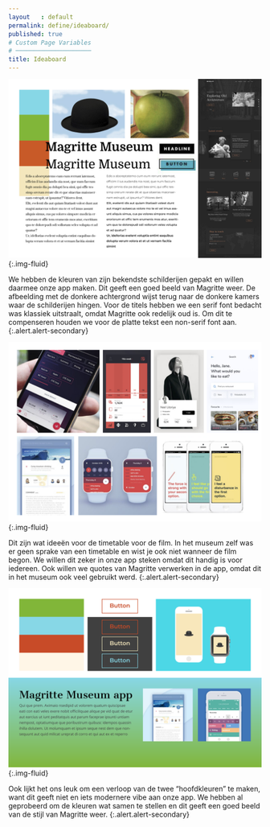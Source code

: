 ```yaml
---
layout   : default
permalink: define/ideaboard/
published: true
# Custom Page Variables
# ─────────────────────
title: Ideaboard
---
```

![Ideaboard part1](../../assets/img/ideaboard.png){:.img-fluid}  

We hebben de kleuren van zijn bekendste schilderijen gepakt en willen daarmee onze app maken. Dit geeft een goed beeld van Magritte weer. 
De afbeelding met de donkere achtergrond wijst terug naar de donkere kamers waar de schilderijen hingen.
Voor de titels hebben we een serif font bedacht was klassiek uitstraalt, omdat Magritte ook redelijk oud is. Om dit te compenseren houden we voor de platte tekst een non-serif font aan.
{:.alert.alert-secondary}

![Ideaboard part2](../../assets/img/ideaboard2.png){:.img-fluid}  

Dit zijn wat ideeën voor de timetable voor de film. In het museum zelf was er geen sprake van een timetable en wist je ook niet wanneer de film begon. We willen dit zeker in onze app steken omdat dit handig is voor iedereen.
Ook willen we quotes van Magritte verwerken in de app, omdat dit in het museum ook veel gebruikt werd.
{:.alert.alert-secondary}

![Ideaboard part3](../../assets/img/ideaboard3.png){:.img-fluid}  

Ook lijkt het ons leuk om een verloop van de twee “hoofdkleuren” te maken, want dit geeft niet en iets modernere vibe aan onze app.
We hebben al geprobeerd om de kleuren wat samen te stellen en dit geeft een goed beeld van de stijl van Magritte weer.
{:.alert.alert-secondary}